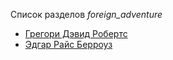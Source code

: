 Список разделов *foreign_adventure*

* [Грегори Дэвид Робертс](/books/foreign_adventure/Грегори%20Дэвид%20Робертс)
* [Эдгар Райс Берроуз](/books/foreign_adventure/Эдгар%20Райс%20Берроуз)